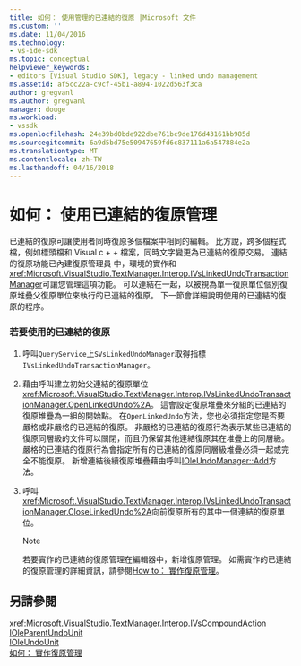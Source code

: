 ```yaml
---
title: 如何： 使用管理的已連結的復原 |Microsoft 文件
ms.custom: ''
ms.date: 11/04/2016
ms.technology:
- vs-ide-sdk
ms.topic: conceptual
helpviewer_keywords:
- editors [Visual Studio SDK], legacy - linked undo management
ms.assetid: af5cc22a-c9cf-45b1-a894-1022d563f3ca
author: gregvanl
ms.author: gregvanl
manager: douge
ms.workload:
- vssdk
ms.openlocfilehash: 24e39bd0bde922dbe761bc9de176d43161bb985d
ms.sourcegitcommit: 6a9d5bd75e50947659fd6c837111a6a547884e2a
ms.translationtype: MT
ms.contentlocale: zh-TW
ms.lasthandoff: 04/16/2018
---
```

# <a name="how-to-use-linked-undo-management"></a>如何： 使用已連結的復原管理
已連結的復原可讓使用者同時復原多個檔案中相同的編輯。 比方說，跨多個程式檔，例如標頭檔和 Visual c + + 檔案，同時文字變更為已連結的復原交易。 連結的復原功能已內建復原管理員 中，環境的實作和<xref:Microsoft.VisualStudio.TextManager.Interop.IVsLinkedUndoTransactionManager>可讓您管理這項功能。 可以連結在一起，以被視為單一復原單位個別復原堆疊父復原單位來執行的已連結的復原。 下一節會詳細說明使用的已連結的復原的程序。  
  
### <a name="to-use-linked-undo"></a>若要使用的已連結的復原  
  
1.  呼叫`QueryService`上`SVsLinkedUndoManager`取得指標`IVsLinkedUndoTransactionManager`。  
  
2.  藉由呼叫建立初始父連結的復原單位<xref:Microsoft.VisualStudio.TextManager.Interop.IVsLinkedUndoTransactionManager.OpenLinkedUndo%2A>。 這會設定復原堆疊來分組的已連結的復原堆疊為一組的開始點。 在`OpenLinkedUndo`方法，您也必須指定您是否要嚴格或非嚴格的已連結的復原。 非嚴格的已連結的復原行為表示某些已連結的復原同層級的文件可以關閉，而且仍保留其他連結復原其在堆疊上的同層級。 嚴格的已連結的復原行為會指定所有的已連結的復原同層級堆疊必須一起或完全不能復原。 新增連結後續復原堆疊藉由呼叫[IOleUndoManager::Add](http://msdn.microsoft.com/library/windows/desktop/ms680135)方法。  
  
3.  呼叫<xref:Microsoft.VisualStudio.TextManager.Interop.IVsLinkedUndoTransactionManager.CloseLinkedUndo%2A>向前復原所有的其中一個連結的復原單位。  
  
    > [!NOTE]
    >  若要實作的已連結的復原管理在編輯器中，新增復原管理。 如需實作的已連結的復原管理的詳細資訊，請參閱[How to： 實作復原管理](../extensibility/how-to-implement-undo-management.md)。  
  
## <a name="see-also"></a>另請參閱  
 <xref:Microsoft.VisualStudio.TextManager.Interop.IVsCompoundAction>   
 [IOleParentUndoUnit](http://msdn.microsoft.com/library/windows/desktop/ms682151)   
 [IOleUndoUnit](http://msdn.microsoft.com/library/windows/desktop/ms678476)   
 [如何： 實作復原管理](../extensibility/how-to-implement-undo-management.md)